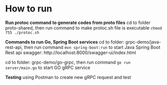 # How to run

**Run protoc command to generate codes from proto files**
cd to folder proto-shared, then run command to make protoc.sh file is executable
`chmod 755 ./protoc.sh`

**Commands to run Go, Spring Boot services**
cd to folder: grpc-demo/java-rest-api, then run command `mvn spring-boot:run` to start Java Spring Boot Rest api
swagger: http://localhost:8000/swagger-ui/index.html

cd to folder: grpc-demo/go-grpc, then run command `go run server/main.go` to start GO gRPC service

**Testing**
using Postman to create new gRPC request and test
